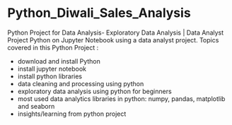 # Python_Diwali_Sales_Analysis
Python Project for Data Analysis- Exploratory Data Analysis | Data Analyst Project
Python on Jupyter Notebook using a data analyst project. Topics covered in this Python Project :
- download and install Python 
- install jupyter notebook 
- install python libraries 
- data cleaning and processing using python
- exploratory data analysis using python for beginners 
- most used data analytics libraries in python: numpy, pandas, matplotlib and seaborn
- insights/learning from python project 
